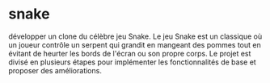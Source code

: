 # snake
développer un clone du célèbre jeu Snake. Le jeu Snake est un classique où un joueur contrôle un serpent qui grandit en mangeant des pommes tout en évitant de heurter les bords de l'écran ou son propre corps. Le projet est divisé en plusieurs étapes pour implémenter les fonctionnalités de base et proposer des améliorations.
